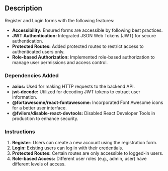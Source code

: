 ## Description

Register and Login forms with the following features:
- **Accessibility:** Ensured forms are accessible by following best practices.
- **JWT Authentication:** Integrated JSON Web Tokens (JWT) for secure authentication.
- **Protected Routes:** Added protected routes to restrict access to authenticated users only.
- **Role-based Authorization:** Implemented role-based authorization to manage user permissions and access control.

### Dependencies Added

- **axios:** Used for making HTTP requests to the backend API.
- **jwt-decode:** Utilized for decoding JWT tokens to extract user information.
- **@fortawesome/react-fontawesome:** Incorporated Font Awesome icons for a better user interface.
- **@fvilers/disable-react-devtools:** Disabled React Developer Tools in production to enhance security.


### Instructions

1. **Register:** Users can create a new account using the registration form.
2. **Login:** Existing users can log in with their credentials.
3. **Protected Routes:** Certain routes are only accessible to logged-in users.
4. **Role-based Access:** Different user roles (e.g., admin, user) have different levels of access.
